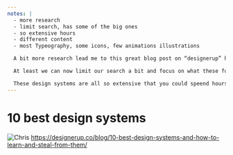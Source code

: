 ```yaml
---
notes: |
  - more research
  - limit search, has some of the big ones
  - so extensive hours
  - different content
  - most Typeography, some icons, few animations illustrations

  A bit more research lead me to this great blog post on “designerup” https://designerup.co/blog/10-best-design-systems-and-how-to-learn-and-steal-from-them/

  At least we can now limit our search a bit and focus on what these folks call the “best 10 design systems”. Some of these you might have heard about already: Material design from google, Polaris from Shopify, Carbon from IBM.

  These design systems are all so extensive that you could speend hours digging into them, each of thme have different types of content all pointing you in different directions on how to think, but there are some comonalities. Most of them Talk about Typeography and Colours, some of them talk about Icons, and a few of them even talk about animation and illustration. This is clearly not a very exaustive list but I find it interesting to see what common themes crop up when trying to compare.
---
```


# 10 best design systems

![Chris](/images/10-best-design-systems.webp) <!-- .element style="height: 500px; display: block; margin: 0 auto;" -->
https://designerup.co/blog/10-best-design-systems-and-how-to-learn-and-steal-from-them/ <!-- .element style="font-size: .7em" -->
